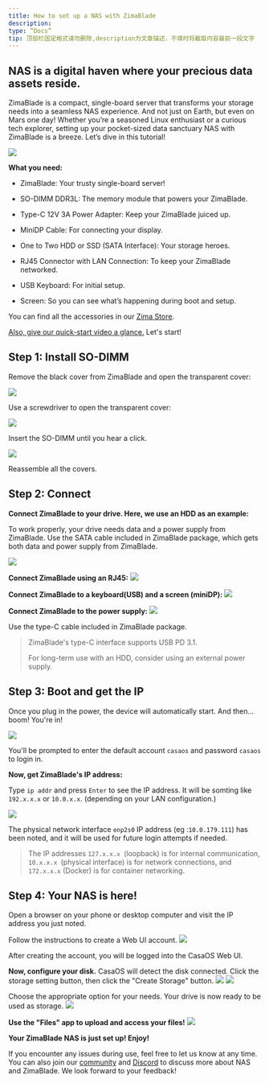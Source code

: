 ```yaml
---
title: How to set up a NAS with ZimaBlade
description:
type: “Docs”
tip: 顶部栏固定格式请勿删除,description为文章描述，不填时将截取内容最前一段文字
---
```

NAS is a digital haven where your precious data assets reside.
--------------------------------------------------------------

ZimaBlade is a compact, single-board server that transforms your storage needs into a seamless NAS experience. And not just on Earth, but even on Mars one day! Whether you’re a seasoned Linux enthusiast or a curious tech explorer, setting up your pocket-sized data sanctuary NAS with ZimaBlade is a breeze. Let’s dive in this tutorial!

![](https://manage.icewhale.io/api/static/docs/1719988281769_copyImage.png)

**What you need:**

*   ZimaBlade: Your trusty single-board server!
    
*   SO-DIMM DDR3L: The memory module that powers your ZimaBlade.
    
*   Type-C 12V 3A Power Adapter: Keep your ZimaBlade juiced up.
    
*   MiniDP Cable: For connecting your display.
    
*   One to Two HDD or SSD (SATA Interface): Your storage heroes.
    
*   RJ45 Connector with LAN Connection: To keep your ZimaBlade networked.
    
*   USB Keyboard: For initial setup.
    
*   Screen: So you can see what’s happening during boot and setup.
    

You can find all the accessories in our [Zima Store](https://shop.zimaspace.com/collections/zima-accessories?utm_source=head&utm_medium=menu).

[Also, give our quick-start video a glance.](https://www.youtube.com/watch?v=--G4T5aGGEM) Let's start!

## Step 1: Install SO-DIMM

Remove the black cover from ZimaBlade and open the transparent cover:

![](https://manage.icewhale.io/api/static/docs/1719988660694_2.png)


Use a screwdriver to open the transparent cover:

![](https://manage.icewhale.io/api/static/docs/1719988685607_3.png)


Insert the SO-DIMM until you hear a click.

![](https://manage.icewhale.io/api/static/docs/1719988701892_4.png)


Reassemble all the covers.

## Step 2: Connect

**Connect ZimaBlade to your drive. Here, we use an HDD as an example:**

To work properly, your drive needs data and a power supply from ZimaBlade. Use the SATA cable included in ZimaBlade package, which gets both data and power supply from ZimaBlade.

![](https://manage.icewhale.io/api/static/docs/1719988728728_5.png)


**Connect ZimaBlade using an RJ45:**
![](https://manage.icewhale.io/api/static/docs/1719988748568_6.png)


**Connect ZimaBlade to a keyboard(USB) and a screen (miniDP):**
![](https://manage.icewhale.io/api/static/docs/1719988770426_7.png)


**Connect ZimaBlade to the power supply:**
![](https://manage.icewhale.io/api/static/docs/1719988789048_8.png)


Use the type-C cable included in ZimaBlade package.

> ZimaBlade's type-C interface supports USB PD 3.1.
> 
> For long-term use with an HDD, consider using an external power supply.

## Step 3: Boot and get the IP

Once you plug in the power, the device will automatically start. And then... boom! You're in!

![](https://manage.icewhale.io/api/static/docs/1724748313259_image.png)



You'll be prompted to enter the default account `casaos` and password `casaos` to login in.


  

**Now, get ZimaBlade's IP address:**

Type `ip addr` and press `Enter` to see the IP address. It will be somting like `192.x.x.x` or `10.0.x.x`. (depending on your LAN configuration.)


![](https://manage.icewhale.io/api/static/docs/1724748361255_image.png)


The physical network interface `enp2s0` IP address (eg :`10.0.179.111`) has been noted, and it will be used for future login attempts if needed.
> The IP addresses `127.x.x.x `(loopback) is for internal communication, `10.x.x.x `(physical interface) is for network connections, and `172.x.x.x` (Docker) is for container networking.

## Step 4: Your NAS is here!

Open a browser on your phone or desktop computer and visit the IP address you just noted.

Follow the instructions to create a Web UI account.
![](https://manage.icewhale.io/api/static/docs/1719988936857_Arc_MyleHxojSb.png)

After creating the account, you will be logged into the CasaOS Web UI.
<br>

**Now, configure your disk.** CasaOS will detect the disk connected. Click the storage setting button, then click the "Create Storage" button.
![](https://manage.icewhale.io/api/static/docs/1720065540546_image.png)
![](https://manage.icewhale.io/api/static/docs/1719988986725_Arc_Xe3iywhbjm.png)

Choose the appropriate option for your needs. Your drive is now ready to be used as storage.
![](https://manage.icewhale.io/api/static/docs/1719989035890_Arc_0Jjnl9skw3.png)

**Use the "Files" app to upload and access your files!**
![](https://manage.icewhale.io/api/static/docs/1719989056324_Arc_gdroRMM9ST.png)

**Your ZimaBlade NAS is just set up! Enjoy!**

  

If you encounter any issues during use, feel free to let us know at any time. You can also join our [community](https://community.zimaspace.com/) and [Discord](https://discord.gg/uuNfKzG5) to discuss more about NAS and ZimaBlade. We look forward to your feedback!